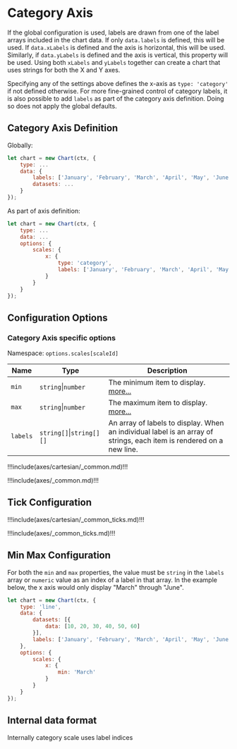 # Category Axis

If the global configuration is used, labels are drawn from one of the label arrays included in the chart data. If only `data.labels` is defined, this will be used. If `data.xLabels` is defined and the axis is horizontal, this will be used. Similarly, if `data.yLabels` is defined and the axis is vertical, this property will be used. Using both `xLabels` and `yLabels` together can create a chart that uses strings for both the X and Y axes.

Specifying any of the settings above defines the x-axis as `type: 'category'` if not defined otherwise. For more fine-grained control of category labels, it is also possible to add `labels` as part of the category axis definition. Doing so does not apply the global defaults.

## Category Axis Definition

Globally:

```javascript
let chart = new Chart(ctx, {
    type: ...
    data: {
        labels: ['January', 'February', 'March', 'April', 'May', 'June'],
        datasets: ...
    }
});
```

As part of axis definition:

```javascript
let chart = new Chart(ctx, {
    type: ...
    data: ...
    options: {
        scales: {
            x: {
                type: 'category',
                labels: ['January', 'February', 'March', 'April', 'May', 'June']
            }
        }
    }
});
```

## Configuration Options

### Category Axis specific options

Namespace: `options.scales[scaleId]`

| Name | Type | Description
| ---- | ---- | -----------
| `min` | `string`\|`number` | The minimum item to display. [more...](#min-max-configuration)
| `max` | `string`\|`number` | The maximum item to display. [more...](#min-max-configuration)
| `labels` | `string[]`\|`string[][]` | An array of labels to display. When an individual label is an array of strings, each item is rendered on a new line.

!!!include(axes/cartesian/_common.md)!!!

!!!include(axes/_common.md)!!!

## Tick Configuration

!!!include(axes/cartesian/_common_ticks.md)!!!

!!!include(axes/_common_ticks.md)!!!

## Min Max Configuration

For both the `min` and `max` properties, the value must be `string` in the `labels` array or `numeric` value as an index of a label in that array. In the example below, the x axis would only display "March" through "June".

```javascript
let chart = new Chart(ctx, {
    type: 'line',
    data: {
        datasets: [{
            data: [10, 20, 30, 40, 50, 60]
        }],
        labels: ['January', 'February', 'March', 'April', 'May', 'June']
    },
    options: {
        scales: {
            x: {
                min: 'March'
            }
        }
    }
});
```

## Internal data format

Internally category scale uses label indices
